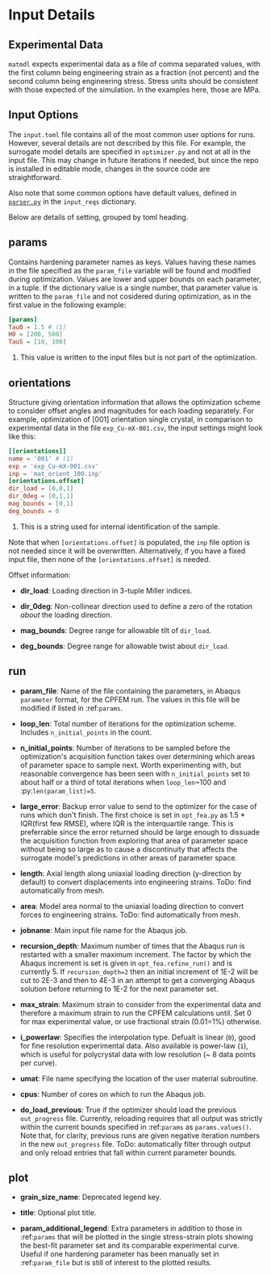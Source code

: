 # Input Details

## Experimental Data

`matmdl` expects experimental data as a file of comma separated values, with the first column being engineering strain as a fraction (not percent) and the second column being engineering stress. Stress units should be consistent with those expected of the simulation. In the examples here, those are MPa.


## Input Options

The `input.toml` file contains all of the most common user options for runs. However, several details are not described by this file. For example, the surrogate model details are specified in `optimizer.py` and not at all in the input file. This may change in future iterations if needed, but since the repo is installed in editable mode, changes in the source code are straightforward.

Also note that some common options have default values, defined in [`parser.py`](../api_landing.html#matmdl.parser) in the `input_reqs` dictionary.

Below are details of setting, grouped by toml heading.


## params
Contains hardening parameter names as keys. 
Values having these names in the file specified as the ``param_file`` variable will be found and modified during optimization. 
Values are lower and upper bounds on each parameter, in a tuple.
If the dictionary value is a single number, that parameter value is written to the ``param_file`` and not cosidered during optimization, as in the first value in the following example:


```toml
[params]
Tau0 = 1.5 # (1)
H0 = [200, 500]
TauS = [10, 100]
```

1. This value is written to the input files but is not part of the optimization.


## orientations
Structure giving orientation information that allows the optimization scheme to consider offset angles and magnitudes for each loading separately. For example, optimization of [001] orientation single crystal, in comparison to experimental data in the file `exp_Cu-mX-001.csv`, the input settings might look like this:

```toml
[[orientations]]
name = '001' # (1)
exp = 'exp_Cu-mX-001.csv'
inp = 'mat_orient_100.inp'
[orientations.offset]
dir_load = [0,0,1]
dir_0deg = [0,1,1]
mag_bounds = [0,1]
deg_bounds = 0
```

1. This is a string used for internal identification of the sample.

Note that when `[orientations.offset]` is populated, the `inp` file option is not needed since it will be overwritten. Alternatively, if you have a fixed input file, then none of the `[orientations.offset]` is needed. 

Offset information:

* **dir_load**: Loading direction in 3-tuple Miller indices.

* **dir_0deg**: Non-collinear direction used to define a zero of the rotation *about* the loading direction.

* **mag_bounds**: Degree range for allowable tilt of `dir_load`.

* **deg_bounds**: Degree range for allowable twist about `dir_load`.


## run

* **param_file**: Name of the file containing the parameters, in Abaqus ``parameter`` format, for the CPFEM run. The values in this file will be modified if listed in :ref:`params`. 

* **loop_len**: Total number of iterations for the optimization scheme. Includes ``n_initial_points`` in the count.

* **n_initial_points**: Number of iterations to be sampled before the optimization's acquisition function takes over determining which areas of parameter space to sample next. Worth experimenting with, but reasonable convergence has been seen with ``n_initial_points`` set to about half or a third of total iterations when ``loop_len``\~100 and :py:`len(param_list)=5`.

* **large_error**: Backup error value to send to the optimizer for the case of runs which don't finish. The first choice is set in ``opt_fea.py`` as 1.5 * IQR(first few RMSE), where IQR is the interquartile range. This is preferrable since the error returned should be large enough to dissuade the acquisition function from exploring that area of parameter space without being so large as to cause a discontinuity that affects the surrogate model's predictions in other areas of parameter space.

* **length**: Axial length along uniaxial loading direction (y-direction by default) to convert displacements into engineering strains. ToDo: find automatically from mesh.

* **area**: Model area normal to the uniaxial loading direction to convert forces to engineering strains. ToDo: find automatically from mesh.

* **jobname**: Main input file name for the Abaqus job.

* **recursion_depth**: Maximum number of times that the Abaqus run is restarted with a smaller maximum increment. The factor by which the Abaqus increment is set is given in ``opt_fea.refine_run()`` and is currently 5. If ``recursion_depth=2`` then an initial increment of 1E-2 will be cut to 2E-3 and then to 4E-3 in an attempt to get a converging Abaqus solution before returning to 1E-2 for the next parameter set.

* **max_strain**: Maximum strain to consider from the experimental data and therefore a maximum strain to run the CPFEM calculations until. Set 0 for max experimental value, or use fractional strain (0.01=1%) otherwise.

* **i_powerlaw**: Specifies the interpolation type. Defualt is linear (`0`), good for fine resolution experimental data. Also available is power-law (`1`), which is useful for polycrystal data with low resolution (\~ 8 data points per curve).

* **umat**: File name specifying the location of the user material subroutine.

* **cpus**: Number of cores on which to run the Abaqus job.

* **do_load_previous**: True if the optimizer should load the previous ``out_progress`` file. Currently, reloading requires that all output was strictly within the current bounds specified in :ref:`params` as ``params.values()``. Note that, for clarity, previous runs are given negative iteration numbers in the new ``out_progress`` file. ToDo: automatically filter through output and only reload entries that fall within current parameter bounds.


## plot

* **grain_size_name**: Deprecated legend key.

* **title**: Optional plot title.

* **param_additional_legend**: Extra parameters in addition to those in :ref:`params` that will be plotted in the single stress-strain plots showing the best-fit parameter set and its comparable experimental curve. Useful if one hardening parameter has been manually set in :ref:`param_file` but is still of interest to the plotted results.
